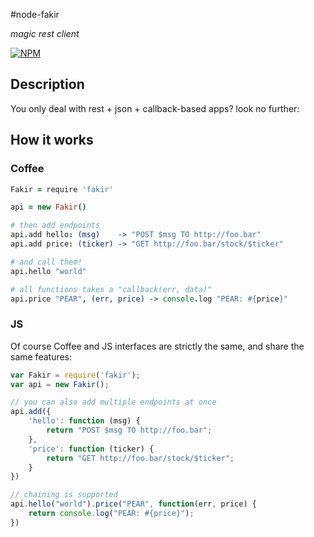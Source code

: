 #node-fakir

*magic rest client*

[![NPM](https://nodei.co/npm/fakir.png?downloads=true&stars=true)](https://nodei.co/npm/fakir/)

## Description

You only deal with rest + json + callback-based apps? look no further:

## How it works


### Coffee
```coffeescript
Fakir = require 'fakir'

api = new Fakir()

# then add endpoints
api.add hello: (msg)    -> "POST $msg TO http://foo.bar"
api.add price: (ticker) -> "GET http://foo.bar/stock/$ticker"

# and call them!
api.hello "world"

# all functions takes a "callback(err, data)"
api.price "PEAR", (err, price) -> console.log "PEAR: #{price}"
```

### JS

Of course Coffee and JS interfaces are strictly the same, and share the same features:

```javascript
var Fakir = require('fakir');
var api = new Fakir();

// you can also add multiple endpoints at once
api.add({
    'hello': function (msg) { 
        return "POST $msg TO http://foo.bar";
    },
    'price': function (ticker) { 
        return "GET http://foo.bar/stock/$ticker";
    }
})

// chaining is supported
api.hello("world").price("PEAR", function(err, price) { 
    return console.log("PEAR: #{price}");
})

```
